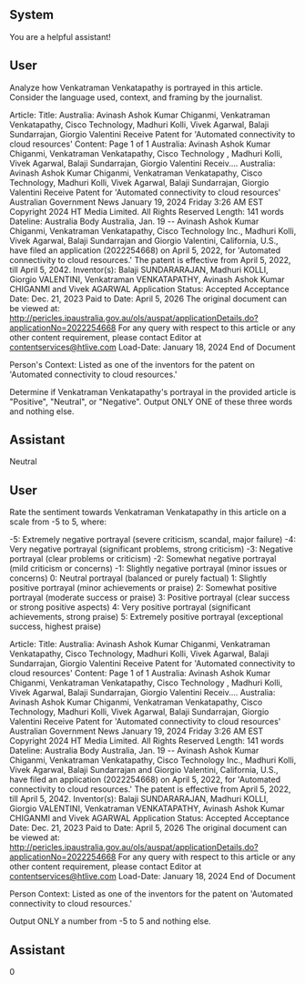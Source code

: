## System

You are a helpful assistant!

## User


Analyze how Venkatraman Venkatapathy is portrayed in this article. Consider the language used, context, and framing by the journalist.

Article:
Title: Australia: Avinash Ashok Kumar Chiganmi, Venkatraman Venkatapathy, Cisco Technology, Madhuri Kolli, Vivek Agarwal, Balaji Sundarrajan, Giorgio Valentini Receive Patent for 'Automated connectivity to cloud resources'
Content: Page 1 of 1
Australia: Avinash Ashok Kumar Chiganmi, Venkatraman Venkatapathy, Cisco Technology , Madhuri Kolli, 
Vivek Agarwal, Balaji Sundarrajan, Giorgio Valentini Receiv....
Australia: Avinash Ashok Kumar Chiganmi, Venkatraman Venkatapathy, 
Cisco Technology, Madhuri Kolli, Vivek Agarwal, Balaji Sundarrajan, Giorgio 
Valentini Receive Patent for 'Automated connectivity to cloud resources'
Australian Government News
January 19, 2024 Friday 3:26 AM  EST
Copyright 2024 HT Media Limited. All Rights Reserved
Length: 141 words
Dateline: Australia 
Body
Australia, Jan. 19 -- Avinash Ashok Kumar Chiganmi, Venkatraman Venkatapathy, Cisco Technology Inc., Madhuri 
Kolli, Vivek Agarwal, Balaji Sundarrajan and Giorgio Valentini, California, U.S., have filed an application 
(2022254668) on April 5, 2022, for 'Automated connectivity to cloud resources.'
The patent is effective from April 5, 2022, till April 5, 2042. Inventor(s): Balaji SUNDARARAJAN, Madhuri KOLLI, 
Giorgio VALENTINI, Venkatraman VENKATAPATHY, Avinash Ashok Kumar CHIGANMI and Vivek AGARWAL 
Application Status: Accepted Acceptance Date: Dec. 21, 2023 Paid to Date: April 5, 2026 The original document 
can be viewed at: http://pericles.ipaustralia.gov.au/ols/auspat/applicationDetails.do?applicationNo=2022254668 For 
any query with respect to this article or any other content requirement, please contact Editor at 
contentservices@htlive.com
Load-Date: January 18, 2024
End of Document

Person's Context: Listed as one of the inventors for the patent on 'Automated connectivity to cloud resources.'

Determine if Venkatraman Venkatapathy's portrayal in the provided article is "Positive", "Neutral", or "Negative".
Output ONLY ONE of these three words and nothing else.


## Assistant

Neutral

## User


Rate the sentiment towards Venkatraman Venkatapathy in this article on a scale from -5 to 5, where:

-5: Extremely negative portrayal (severe criticism, scandal, major failure)
-4: Very negative portrayal (significant problems, strong criticism)
-3: Negative portrayal (clear problems or criticism)
-2: Somewhat negative portrayal (mild criticism or concerns)
-1: Slightly negative portrayal (minor issues or concerns)
0: Neutral portrayal (balanced or purely factual)
1: Slightly positive portrayal (minor achievements or praise)
2: Somewhat positive portrayal (moderate success or praise)
3: Positive portrayal (clear success or strong positive aspects)
4: Very positive portrayal (significant achievements, strong praise)
5: Extremely positive portrayal (exceptional success, highest praise)

Article:
Title: Australia: Avinash Ashok Kumar Chiganmi, Venkatraman Venkatapathy, Cisco Technology, Madhuri Kolli, Vivek Agarwal, Balaji Sundarrajan, Giorgio Valentini Receive Patent for 'Automated connectivity to cloud resources'
Content: Page 1 of 1
Australia: Avinash Ashok Kumar Chiganmi, Venkatraman Venkatapathy, Cisco Technology , Madhuri Kolli, 
Vivek Agarwal, Balaji Sundarrajan, Giorgio Valentini Receiv....
Australia: Avinash Ashok Kumar Chiganmi, Venkatraman Venkatapathy, 
Cisco Technology, Madhuri Kolli, Vivek Agarwal, Balaji Sundarrajan, Giorgio 
Valentini Receive Patent for 'Automated connectivity to cloud resources'
Australian Government News
January 19, 2024 Friday 3:26 AM  EST
Copyright 2024 HT Media Limited. All Rights Reserved
Length: 141 words
Dateline: Australia 
Body
Australia, Jan. 19 -- Avinash Ashok Kumar Chiganmi, Venkatraman Venkatapathy, Cisco Technology Inc., Madhuri 
Kolli, Vivek Agarwal, Balaji Sundarrajan and Giorgio Valentini, California, U.S., have filed an application 
(2022254668) on April 5, 2022, for 'Automated connectivity to cloud resources.'
The patent is effective from April 5, 2022, till April 5, 2042. Inventor(s): Balaji SUNDARARAJAN, Madhuri KOLLI, 
Giorgio VALENTINI, Venkatraman VENKATAPATHY, Avinash Ashok Kumar CHIGANMI and Vivek AGARWAL 
Application Status: Accepted Acceptance Date: Dec. 21, 2023 Paid to Date: April 5, 2026 The original document 
can be viewed at: http://pericles.ipaustralia.gov.au/ols/auspat/applicationDetails.do?applicationNo=2022254668 For 
any query with respect to this article or any other content requirement, please contact Editor at 
contentservices@htlive.com
Load-Date: January 18, 2024
End of Document

Person Context: Listed as one of the inventors for the patent on 'Automated connectivity to cloud resources.'

Output ONLY a number from -5 to 5 and nothing else.


## Assistant

0

